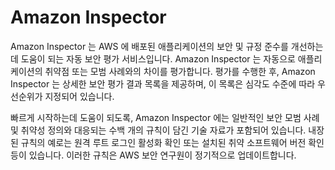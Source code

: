 # Amazon Inspector

Amazon Inspector 는 AWS 에 배포된 애플리케이션의 보안 및 규정 준수를 개선하는 데 도움이 되는 자동 보안 평가 서비스입니다. Amazon Inspector 는 자동으로 애플리케이션의 취약점 또는 모범 사례와의 차이를 평가합니다. 평가를 수행한 후, Amazon Inspector 는 상세한 보안 평가 결과 목록을 제공하며, 이 목록은 심각도 수준에 따라 우선순위가 지정되어 있습니다.

빠르게 시작하는데 도움이 되도록, Amazon Inspector 에는 일반적인 보안 모범 사례 및 취약성 정의와 대응되는 수백 개의 규칙이 담긴 기술 자료가 포함되어 있습니다. 내장된 규칙의 예로는 원격 루트 로그인 활성화 확인 또는 설치된 취약 소프트웨어 버전 확인 등이 있습니다. 이러한 규칙은 AWS 보안 연구원이 정기적으로 업데이트합니다.
